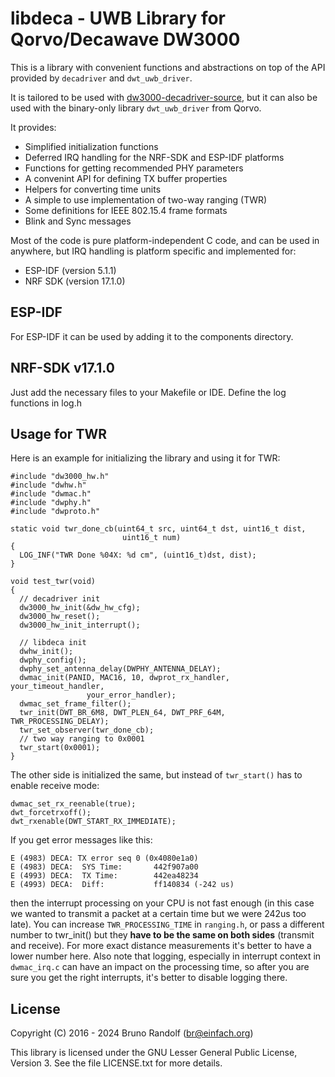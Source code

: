 # libdeca - UWB Library for Qorvo/Decawave DW3000

This is a library with convenient functions and abstractions on top of the API provided by `decadriver` and `dwt_uwb_driver`.

It is tailored to be used with [dw3000-decadriver-source](https://github.com/br101/dw3000-decadriver-source), but it can also be used with the binary-only library `dwt_uwb_driver` from Qorvo.

It provides:
 * Simplified initialization functions
 * Deferred IRQ handling for the NRF-SDK and ESP-IDF platforms
 * Functions for getting recommended PHY parameters
 * A convenint API for defining TX buffer properties
 * Helpers for converting time units
 * A simple to use implementation of two-way ranging (TWR)
 * Some definitions for IEEE 802.15.4 frame formats
 * Blink and Sync messages

Most of the code is pure platform-independent C code, and can be used in anywhere, but IRQ handling is platform specific and implemented for:

 * ESP-IDF (version 5.1.1)
 * NRF SDK (version 17.1.0)

## ESP-IDF

For ESP-IDF it can be used by adding it to the components directory.

## NRF-SDK v17.1.0

Just add the necessary files to your Makefile or IDE. Define the log functions in log.h

## Usage for TWR

Here is an example for initializing the library and using it for TWR:

```
#include "dw3000_hw.h"
#include "dwhw.h"
#include "dwmac.h"
#include "dwphy.h"
#include "dwproto.h"

static void twr_done_cb(uint64_t src, uint64_t dst, uint16_t dist,
						 uint16_t num)
{
  LOG_INF("TWR Done %04X: %d cm", (uint16_t)dst, dist);
}

void test_twr(void)
{
  // decadriver init
  dw3000_hw_init(&dw_hw_cfg);
  dw3000_hw_reset();
  dw3000_hw_init_interrupt();

  // libdeca init
  dwhw_init();
  dwphy_config();
  dwphy_set_antenna_delay(DWPHY_ANTENNA_DELAY);
  dwmac_init(PANID, MAC16, 10, dwprot_rx_handler, your_timeout_handler,
  			     your_error_handler);
  dwmac_set_frame_filter();
  twr_init(DWT_BR_6M8, DWT_PLEN_64, DWT_PRF_64M, TWR_PROCESSING_DELAY);
  twr_set_observer(twr_done_cb);
  // two way ranging to 0x0001
  twr_start(0x0001);
}
```

The other side is initialized the same, but instead of `twr_start()` has to enable receive mode:

```
dwmac_set_rx_reenable(true);
dwt_forcetrxoff();
dwt_rxenable(DWT_START_RX_IMMEDIATE);
```

If you get error messages like this:
```
E (4983) DECA: TX error seq 0 (0x4080e1a0)
E (4983) DECA:  SYS Time:       442f907a00
E (4993) DECA:  TX Time:        442ea48234
E (4993) DECA:  Diff:           ff140834 (-242 us)
```
then the interrupt processing on your CPU is not fast enough (in this case we wanted to transmit a packet at a certain time but we were 242us too late). You can increase `TWR_PROCESSING_TIME` in `ranging.h`, or pass a different number to twr_init() but they **have to be the same on both sides** (transmit and receive). For more exact distance measurements it's better to have a lower number here. Also note that logging, especially in interrupt context in `dwmac_irq.c` can have an impact on the processing time, so after you are sure you get the right interrupts, it's better to disable logging there.


## License ##

Copyright (C) 2016 - 2024 Bruno Randolf (br@einfach.org)

This library is licensed under the GNU Lesser General Public License,
Version 3. See the file LICENSE.txt for more details.
